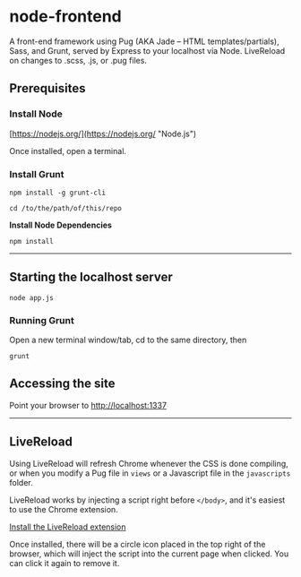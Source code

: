 # node-frontend
A front-end framework using Pug (AKA Jade – HTML templates/partials), Sass, and Grunt, served by Express to your localhost via Node. LiveReload on changes to .scss, .js, or .pug files.

## Prerequisites ##

### Install Node ###

[https://nodejs.org/](https://nodejs.org/ "Node.js")

Once installed, open a terminal.

### Install Grunt ###

`npm install -g grunt-cli`

`cd /to/the/path/of/this/repo`

**Install Node Dependencies**

`npm install`


-----------------------------------------------------------------

## Starting the localhost server ##

`node app.js`

### Running Grunt ###

Open a new terminal window/tab, cd to the same directory, then

`grunt`

## Accessing the site ##

Point your browser to [http://localhost:1337](http://localhost:1337 "localhost:1337")


-----------------------------------------------------------------

## LiveReload ##

Using LiveReload will refresh Chrome whenever the CSS is done compiling, or when you modify a Pug file in `views` or a Javascript file in the `javascripts` folder.

LiveReload works by injecting a script right before `</body>`, and it's easiest to use the Chrome extension.

[Install the LiveReload extension](https://chrome.google.com/webstore/detail/livereload/jnihajbhpnppcggbcgedagnkighmdlei?hl=en "LiveReload")

Once installed, there will be a circle icon placed in the top right of the browser, which will inject the script into the current page when clicked. You can click it again to remove it.

